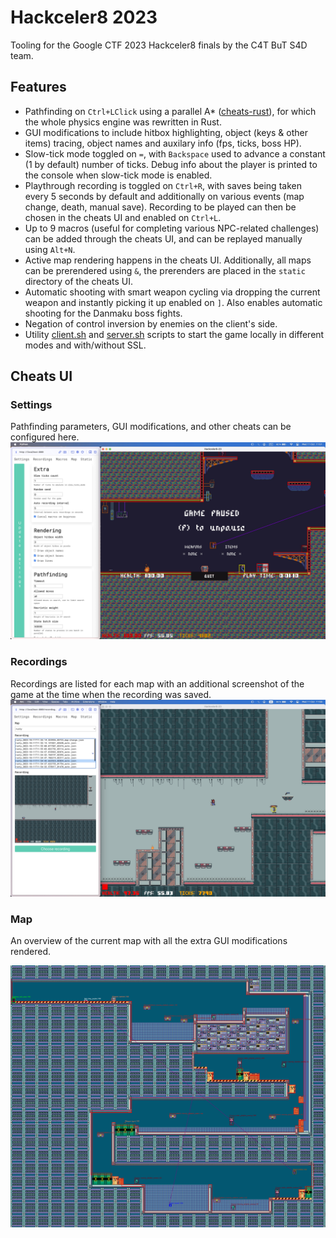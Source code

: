 # Hackceler8 2023

Tooling for the Google CTF 2023 Hackceler8 finals by the C4T BuT S4D team.

## Features

- Pathfinding on `Ctrl+LClick` using a parallel A\* ([cheats-rust](cheats-rust)), for which the whole physics engine was rewritten in Rust.
- GUI modifications to include hitbox highlighting, object (keys & other items) tracing, object names and auxilary info (fps, ticks, boss HP).
- Slow-tick mode toggled on `=`, with `Backspace` used to advance a constant (1 by default) number of ticks. Debug info about the player is printed to the console when slow-tick mode is enabled.
- Playthrough recording is toggled on `Ctrl+R`, with saves being taken every 5 seconds by default and additionally on various events (map change, death, manual save). Recording to be played can then be chosen in the cheats UI and enabled on `Ctrl+L`.
- Up to 9 macros (useful for completing various NPC-related challenges) can be added through the cheats UI, and can be replayed manually using `Alt+N`.
- Active map rendering happens in the cheats UI. Additionally, all maps can be prerendered using `&`, the prerenders are placed in the `static` directory of the cheats UI.
- Automatic shooting with smart weapon cycling via dropping the current weapon and instantly picking it up enabled on `]`. Also enables automatic shooting for the Danmaku boss fights.
- Negation of control inversion by enemies on the client's side.
- Utility [client.sh](./game/client.sh) and [server.sh](./game/server.sh) scripts to start the game locally in different modes and with/without SSL.

## Cheats UI

### Settings

Pathfinding parameters, GUI modifications, and other cheats can be configured here.
![settings](screenshots/settings.jpg)

### Recordings

Recordings are listed for each map with an additional screenshot of the game at the time when the recording was saved.
![recordings](screenshots/recordings.jpg)

### Map

An overview of the current map with all the extra GUI modifications rendered.

![water](screenshots/water.png)

